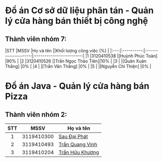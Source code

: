 # Đồ án Cơ sở dữ liệu phân tán - Quản lý cửa hàng bán thiết bị công nghệ
## Thành viên nhóm 7:
|STT  |MSSV        |Họ và tên            ||Khối lượng công việc (%) |
|:---:|:----------:|:-------------------:|:------------------------:|
|1    |3120410538  |[Huỳnh Phúc Toàn]    |90%                       |
|2    |3120410526  |[Trần Ngọc Thảo Tiên]|10%                       |
|3    |            |[Quản Xuân Thắng]    |0%                        |
|4    |            |[Trần Văn Thắng]     |0%                        |
|5    |            |[Nguyễn Chí Thiện]   |0%                        |

# Đồ án Java - Quản lý cửa hàng bán Pizza
## Thành viên nhóm 2:
|STT  |MSSV        |Họ và tên       |
|:---:|:----------:|----------------|
|1    |3119410300  |[Sau Đại Phát](https://www.facebook.com/profile.php?id=100041069225312)|
|2    |3119410493  |[Trần Quang Vinh](https://www.facebook.com/quangvinh.tran.188478)|
|3    |3119410204  |[Trần Hữu Khương](https://www.facebook.com/JB.TranHuuKhuong/)|
